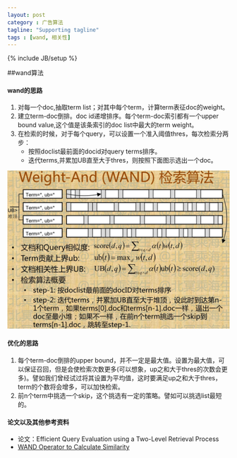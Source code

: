 ```yaml
---
layout: post
category : 广告算法
tagline: "Supporting tagline"
tags : [wand, 相关性]
---
```

{% include JB/setup %}


##wand算法

#### wand的思路
1. 对每一个doc,抽取term list；对其中每个term，计算term表征doc的weight。
2. 建立term-doc倒排。doc id递增排序。每个term-doc索引都有一个upper bound value,这个值是该条索引的doc list中最大的term weight。
3. 在检索的时候，对于每个query，可以设置一个准入阈值thres，每次检索分两步：
	- 按照doclist最前面的docid对query terms排序。
	- 迭代terms,并累加UB直至大于thres，则按照下面图示选出一个doc。


![wand](https://raw.githubusercontent.com/zzbased/zzbased.github.com/master/_posts/images/wand_algorithm.jpg)

#### 优化的思路
1. 每个term-doc倒排的upper bound，并不一定是最大值。设置为最大值，可以保证召回，但是会使检索次数更多(可以想象，up之和大于thres的次数会更多)。譬如我们曾经试过将其设置为平均值，这时要满足up之和大于thres，term的个数将会增多，可以加快检索。
2. 前n个term中挑选一个skip，这个挑选有一定的策略。譬如可以挑选list最短的。

#### 论文以及其他参考资料
- 论文：Efficient Query Evaluation using a Two-Level Retrieval Process
- [WAND Operator to Calculate Similarity](http://yangpengg.github.io/blog/2012/12/29/wand-operator-to-calculate-similarity/)

